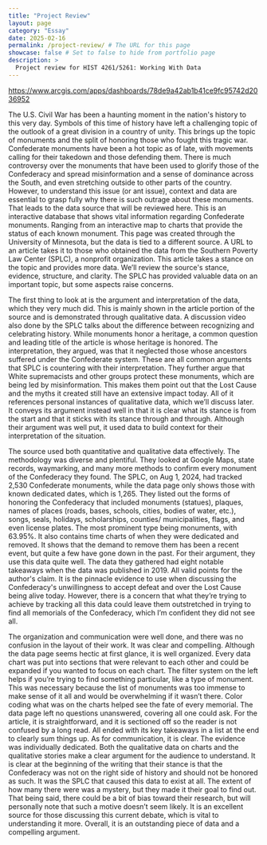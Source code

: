 ```yaml
---
title: "Project Review"
layout: page
category: "Essay"
date: 2025-02-16
permalink: /project-review/ # The URL for this page
showcase: false # Set to false to hide from portfolio page
description: >
  Project review for HIST 4261/5261: Working With Data
---
```

https://www.arcgis.com/apps/dashboards/78de9a42ab1b41ce9fc95742d2036952

The U.S. Civil War has been a haunting moment in the nation's history to this very day. Symbols of this time of history have left a challenging topic of the outlook of a great division in a country of unity. This brings up the topic of monuments and the split of honoring those who fought this tragic war. Confederate monuments have been a hot topic as of late, with movements calling for their takedown and those defending them. There is much controversy over the monuments that have been used to glorify those of the Confederacy and spread misinformation and a sense of dominance across the South, and even stretching outside to other parts of the country. However, to understand this issue (or ant issue), context and data are essential to grasp fully why there is such outrage about these monuments. That leads to the data source that will be reviewed here. This is an interactive database that shows vital information regarding Confederate monuments. Ranging from an interactive map to charts that provide the status of each known monument. This page was created through the University of Minnesota, but the data is tied to a different source. A URL to an article takes it to those who obtained the data from the Southern Poverty Law Center (SPLC), a nonprofit organization. This article takes a stance on the topic and provides more data. We’ll review the source's stance, evidence, structure, and clarity. The SPLC has provided valuable data on an important topic, but some aspects raise concerns.

 The first thing to look at is the argument and interpretation of the data, which they very much did. This is mainly shown in the article portion of the source and is demonstrated through qualitative data. A discussion video also done by the SPLC talks about the difference between recognizing and celebrating history. While monuments honor a heritage, a common question and leading title of the article is whose heritage is honored. The interpretation, they argued, was that it neglected those whose ancestors suffered under the Confederate system. These are all common arguments that SPLC is countering with their interpretation. They further argue that White supremacists and other groups protect these monuments, which are being led by misinformation. This makes them point out that the Lost Cause and the myths it created still have an extensive impact today. All of it references personal instances of qualitative data, which we’ll discuss later. It conveys its argument instead well in that it is clear what its stance is from the start and that it sticks with its stance through and through. Although their argument was well put, it used data to build context for their interpretation of the situation.
 
The source used both quantitative and qualitative data effectively. The methodology was diverse and plentiful. They looked at Google Maps, state records, waymarking, and many more methods to confirm every monument of the Confederacy they found. The SPLC, on Aug 1, 2024, had tracked 2,530 Confederate monuments, while the data page only shows those with known dedicated dates, which is 1,265. They listed out the forms of honoring the Confederacy that included monuments (statues), plaques, names of places (roads, bases, schools, cities, bodies of water, etc.), songs, seals, holidays, scholarships, counties/ municipalities, flags, and even license plates. The most prominent type being monuments, with 63.95%. It also contains time charts of when they were dedicated and removed. It shows that the demand to remove them has been a recent event, but quite a few have gone down in the past. For their argument, they use this data quite well. The data they gathered had eight notable takeaways when the data was published in 2019. All valid points for the author's claim. It is the pinnacle evidence to use when discussing the Confederacy's unwillingness to accept defeat and over the Lost Cause being alive today.  However, there is a concern that what they’re trying to achieve by tracking all this data could leave them outstretched in trying to find all memorials of the Confederacy, which I’m confident they did not see all. 

The organization and communication were well done, and there was no confusion in the layout of their work. It was clear and compelling. Although the data page seems hectic at first glance, it is well organized. Every data chart was put into sections that were relevant to each other and could be expanded if you wanted to focus on each chart. The filter system on the left helps if you’re trying to find something particular, like a type of monument. This was necessary because the list of monuments was too immense to make sense of it all and would be overwhelming if it wasn’t there. Color coding what was on the charts helped see the fate of every memorial. The data page left no questions unanswered, covering all one could ask. For the article, it is straightforward, and it is sectioned off so the reader is not confused by a long read. All ended with its key takeaways in a list at the end to clearly sum things up. As for communication, it is clear. The evidence was individually dedicated. Both the qualitative data on charts and the qualitative stories make a clear argument for the audience to understand. It is clear at the beginning of the writing that their stance is that the Confederacy was not on the right side of history and should not be honored as such.  It was the SPLC that caused this data to exist at all. The extent of how many there were was a mystery, but they made it their goal to find out. That being said, there could be a bit of bias toward their research, but will personally note that such a motive doesn’t seem likely. It is an excellent source for those discussing this current debate, which is vital to understanding it more. Overall, it is an outstanding piece of data and a compelling argument. 

